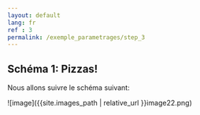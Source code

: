 ```yaml
---
layout: default
lang: fr
ref : 3
permalink: /exemple_parametrages/step_3
---
```

## Schéma 1: Pizzas!

Nous allons suivre le schéma suivant:

![image]({{site.images_path | relative_url }}image22.png)

